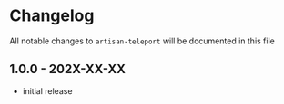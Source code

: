 # Changelog

All notable changes to `artisan-teleport` will be documented in this file

## 1.0.0 - 202X-XX-XX

- initial release
